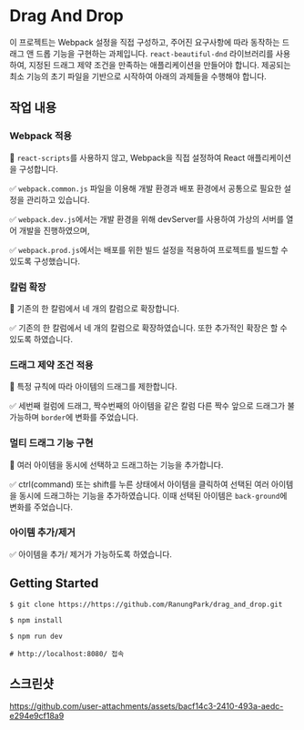 # Drag And Drop

이 프로젝트는 Webpack 설정을 직접 구성하고, 주어진 요구사항에 따라 동작하는 드래그 앤 드롭 기능을 구현하는 과제입니다. `react-beautiful-dnd` 라이브러리를 사용하여, 지정된 드래그 제약 조건을 만족하는 애플리케이션을 만들어야 합니다. 제공되는 최소 기능의 초기 파일을 기반으로 시작하여 아래의 과제들을 수행해야 합니다.

## 작업 내용

### Webpack 적용

📄 `react-scripts`를 사용하지 않고, Webpack을 직접 설정하여 React 애플리케이션을 구성합니다.

✅ `webpack.common.js` 파일을 이용해 개발 환경과 배포 환경에서 공통으로 필요한 설정을 관리하고 있습니다.

✅ `webpack.dev.js`에서는 개발 환경을 위해 devServer를 사용하여 가상의 서버를 열어 개발을 진행하였으며,

✅ `webpack.prod.js`에서는 배포를 위한 빌드 설정을 적용하여 프로젝트를 빌드할 수 있도록 구성했습니다.

### 칼럼 확장

📄 기존의 한 칼럼에서 네 개의 칼럼으로 확장합니다.

✅ 기존의 한 칼럼에서 네 개의 칼럼으로 확장하였습니다. 또한 추가적인 확장은 할 수 있도록 하였습니다.

### 드래그 제약 조건 적용

📄 특정 규칙에 따라 아이템의 드래그를 제한합니다.

✅ 세번째 컬럼에 드래그, 짝수번째의 아이템을 같은 칼럼 다른 짝수 앞으로 드래그가 불가능하며 `border`에 변화를 주었습니다.

### 멀티 드래그 기능 구현

📄 여러 아이템을 동시에 선택하고 드래그하는 기능을 추가합니다.

✅ ctrl(command) 또는 shift를 누른 상태에서 아이템을 클릭하여 선택된 여러 아이템을 동시에 드래그하는 기능을 추가하였습니다. 이때 선택된 아이템은 `back-ground`에 변화를 주었습니다.

### 아이템 추가/제거

✅ 아이템을 추가/ 제거가 가능하도록 하였습니다.

## Getting Started

```
$ git clone https://https://github.com/RanungPark/drag_and_drop.git

$ npm install

$ npm run dev

# http://localhost:8080/ 접속
```

## 스크린샷

https://github.com/user-attachments/assets/bacf14c3-2410-493a-aedc-e294e9cf18a9
